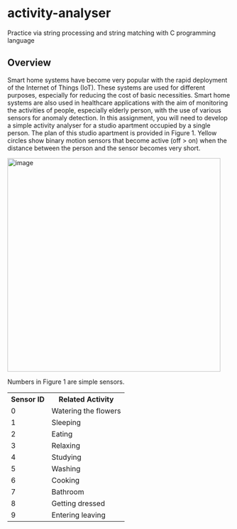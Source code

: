 # activity-analyser
Practice via string processing and string matching with C programming language



<h2>Overview</h2>


Smart home systems have become very popular with the rapid deployment of the Internet of Things (IoT). These systems are used for different purposes, especially for reducing the cost of basic necessities. Smart home systems are also used in healthcare applications with the aim of monitoring the activities of people, especially elderly person, with the use of various sensors for anomaly detection.
In this assignment, you will need to develop a simple activity analyser for a studio apartment occupied by a single person. The plan of this studio apartment is provided in Figure 1. Yellow circles show binary motion sensors that become active (off > on) when the distance between the person and the sensor becomes very short.

<img width="480" alt="image" src="https://user-images.githubusercontent.com/76854271/156816131-c4a16f08-0a9c-4de7-9801-0b930af32303.png">

Numbers in Figure 1 are simple sensors.

<table style="width:100%">
  <tr>
    <th>Sensor ID</th>
    <th>Related Activity</th>

  </tr>
  <tr>
    <td>0</td>
    <td>Watering the flowers</td>
  </tr>
  <tr>
    <td>1</td>
    <td>Sleeping</td>
  </tr>
  <tr>
    <td>2</td>
    <td>Eating</td>
  </tr>
  <tr>
    <td>3</td>
    <td>Relaxing</td>
  </tr>
  <tr>
    <td>4</td>
    <td>Studying</td>
  </tr>
  <tr>
    <td>5</td>
    <td>Washing</td>
  </tr>
  <tr>
    <td>6</td>
    <td>Cooking</td>
  </tr>
  <tr>
    <td>7</td>
    <td>Bathroom</td>
  </tr>
  <tr>
    <td>8</td>
    <td>Getting dressed</td>
  </tr>
   <tr>
    <td>9</td>
    <td>Entering leaving</td>
  </tr>
  
</table>
